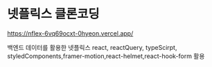 # 넷플릭스 클론코딩

https://nflex-6vq69ocxt-0hyeon.vercel.app/

백엔드 데이터를 활용한 넷플릭스
react, reactQuery, typeScirpt, styledComponents,framer-motion,react-helmet,react-hook-form 활용
